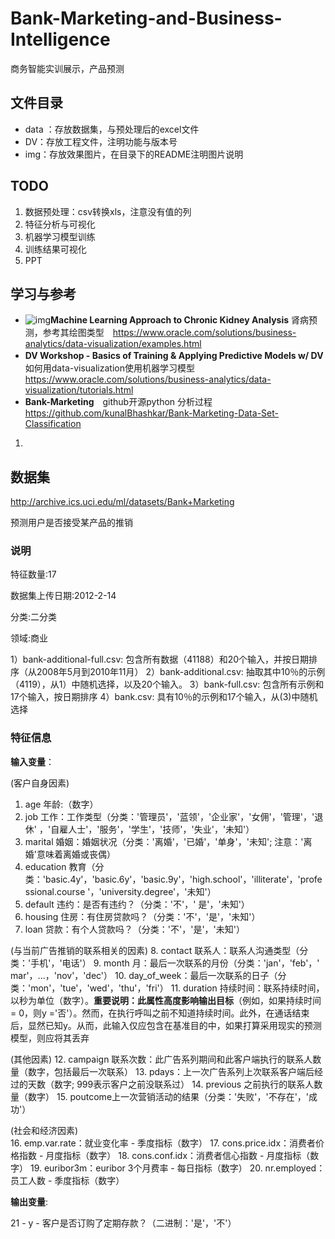 # Bank-Marketing-and-Business-Intelligence
商务智能实训展示，产品预测

## 文件目录

* data ：存放数据集，与预处理后的excel文件
* DV：存放工程文件，注明功能与版本号
* img：存放效果图片，在目录下的README注明图片说明

## TODO

1. 数据预处理：csv转换xls，注意没有值的列
2. 特征分析与可视化
3. 机器学习模型训练
4. 训练结果可视化
5. PPT

## 学习与参考

* ![img](https://www.oracle.com/webfolder/s/analytic-store/i/sample.png)**Machine Learning Approach to Chronic Kidney Analysis** 肾病预测，参考其绘图类型　<https://www.oracle.com/solutions/business-analytics/data-visualization/examples.html>
* **DV Workshop - Basics of Training & Applying Predictive Models w/ DV**　如何用data-visualization使用机器学习模型　<https://www.oracle.com/solutions/business-analytics/data-visualization/tutorials.html>
* **Bank-Marketing**　github开源python 分析过程 <https://github.com/kunalBhashkar/Bank-Marketing-Data-Set-Classification>

1. 

## 数据集

http://archive.ics.uci.edu/ml/datasets/Bank+Marketing

预测用户是否接受某产品的推销

### 说明

特征数量:17

数据集上传日期:2012-2-14

分类:二分类

领域:商业

1）bank-additional-full.csv: 包含所有数据（41188）和20个输入，并按日期排序（从2008年5月到2010年11月） 
2）bank-additional.csv: 抽取其中10％的示例（4119），从1）中随机选择，以及20个输入。
3）bank-full.csv: 包含所有示例和17个输入，按日期排序
4）bank.csv: 具有10％的示例和17个输入，从(3)中随机选择

### 特征信息

**输入变量**：

(客户自身因素)

1. age 年龄:（数字）
2. job 工作：工作类型（分类：'管理员'，'蓝领'，'企业家'，'女佣'，'管理'，'退休' ，'自雇人士'，'服务'，'学生'，'技师'，'失业'，'未知'）
3. marital 婚姻：婚姻状况（分类：'离婚'，'已婚'，'单身'，'未知'; 注意：'离婚'意味着离婚或丧偶）
4. education 教育（分类：'basic.4y'，'basic.6y'，'basic.9y'，'high.school'，'illiterate'，'professional.course '，'university.degree'，'未知'）
5. default 违约：是否有违约？（分类：'不'，' 
   是'，'未知'） 
6. housing  住房：有住房贷款吗？（分类：'不'，'是'，'未知'）
7. loan 贷款：有个人贷款吗？（分类：'不'，'是'，'未知'）

(与当前广告推销的联系相关的因素)
8. contact 联系人：联系人沟通类型（分类：'手机'，'电话'）
9. month 月：最后一次联系的月份（分类：'jan'，'feb'，' mar'，...，'nov'，'dec'）
10. day_of_week：最后一次联系的日子（分类：'mon'，'tue'，'wed'，'thu'，'fri'）
11. duration 持续时间：联系持续时间，以秒为单位（数字）。**重要说明：此属性高度影响输出目标**（例如，如果持续时间= 0，则y ='否'）。然而，在执行呼叫之前不知道持续时间。此外，在通话结束后，显然已知y。从而，此输入仅应包含在基准目的中，如果打算采用现实的预测模型，则应将其丢弃

(其他因素)
12. campaign 联系次数：此广告系列期间和此客户端执行的联系人数量（数字，包括最后一次联系）
13. pdays：上一次广告系列上次联系客户端后经过的天数（数字; 999表示客户之前没联系过）
14. previous 之前执行的联系人数量（数字）
15. poutcome上一次营销活动的结果（分类：'失败'，'不存在'，'成功'）

(社会和经济因素)  
16. emp.var.rate：就业变化率 - 季度指标（数字）
17. cons.price.idx：消费者价格指数 - 月度指标（数字） 
18. cons.conf.idx：消费者信心指数 - 月度指标（数字） 
19. euribor3m：euribor 3个月费率 - 每日指标（数字）
20. nr.employed：员工人数 - 季度指标（数字）

**输出变量**:

21 - y - 客户是否订购了定期存款？（二进制：'是'，'不'）